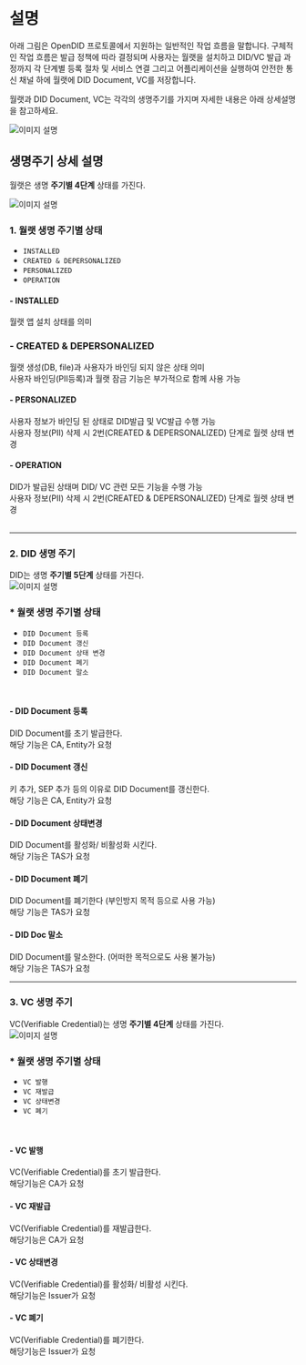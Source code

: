 # 설명
아래 그림은 OpenDID 프로토콜에서 지원하는 일반적인 작업 흐름을 말합니다. 구체적인 작업 흐름은 발급 정책에 따라 결정되며 사용자는 월랫을 설치하고 DID/VC 발급 과정까지 각 단계별 등록 절차 및 서비스 연결 그리고 어플리케이션을 실행하여 안전한 통신 채널 하에 월랫에 DID Document, VC를 저장합니다.

월랫과 DID Document, VC는 각각의 생명주기를 가지며 자세한 내용은 아래 상세설명을 참고하세요.

![이미지 설명](./images/life_cycle_overall.svg)

## 생명주기 상세 설명
월랫은 생명 **주기별 4단계** 상태를 가진다.
<br>

![이미지 설명](./images/life_cycle_wallet_ko.svg)

### 1. 월랫 생명 주기별 상태
* `INSTALLED`
* `CREATED & DEPERSONALIZED`
* `PERSONALIZED`
* `OPERATION`

#### - INSTALLED
월랫 앱 설치 상태를 의미

### - CREATED & DEPERSONALIZED
월랫 생성(DB, file)과 사용자가 바인딩 되지 않은 상태 의미
<br>
사용자 바인딩(PII등록)과 월랫 잠금 기능은 부가적으로 함께 사용 가능

#### - PERSONALIZED
사용자 정보가 바인딩 된 상태로 DID발급 및 VC발급 수행 가능
<br>
사용자 정보(PII) 삭제 시 2번(CREATED & DEPERSONALIZED) 단계로 월렛 상태 변경

#### - OPERATION
DID가 발급된 상태며 DID/ VC 관련 모든 기능을 수행 가능
<br>
사용자 정보(PII) 삭제 시 2번(CREATED & DEPERSONALIZED) 단계로 월렛 상태 변경  
<br>

---

### 2. DID 생명 주기
DID는 생명 **주기별 5단계** 상태를 가진다.
<br>
![이미지 설명](./images/life_cycle_diddoc_ko.svg)
<!-- 한줄 띄기 입니다. -->

### * 월랫 생명 주기별 상태
* `DID Document 등록`
* `DID Document 갱신`
* `DID Document 상태 변경`
* `DID Document 폐기`
* `DID Document 말소`
<br>

#### - DID Document 등록
DID Document를 초기 발급한다.
<br>
해당 기능은 CA, Entity가 요청


#### - DID Document 갱신
키 추가, SEP 추가 등의 이유로 DID Document를 갱신한다.
<br>
해당 기능은 CA, Entity가 요청


#### - DID Document 상태변경
DID Document를 활성화/ 비활성화 시킨다.
<br>
해당 기능은 TAS가 요청


#### - DID Document 폐기
DID Document를  폐기한다 (부인방지 목적 등으로 사용 가능)
<br>
해당 기능은 TAS가 요청

#### - DID Doc 말소
DID Document를 말소한다. (어떠한 목적으로도 사용 불가능)
<br>
해당 기능은 TAS가 요청

---

### 3. VC 생명 주기
VC(Verifiable Credential)는 생명 **주기별 4단계** 상태를 가진다.
<br>
![이미지 설명](./images/life_cycle_vc_ko.svg)
<!-- 한줄 띄기 입니다. -->

### * 월랫 생명 주기별 상태
* `VC 발행`
* `VC 재발급`
* `VC 상태변경`
* `VC 폐기`
<br>


#### - VC 발행
VC(Verifiable Credential)를 초기 발급한다.
<br>
해당기능은 CA가 요청

#### - VC 재발급
VC(Verifiable Credential)를 재발급한다.
<br>
해당기능은 CA가 요청

#### - VC 상태변경
VC(Verifiable Credential)를 활성화/ 비활성 시킨다.
<br>
해당기능은 Issuer가 요청

#### - VC 폐기
VC(Verifiable Credential)를 폐기한다.
<br>
해당기능은 Issuer가 요청

